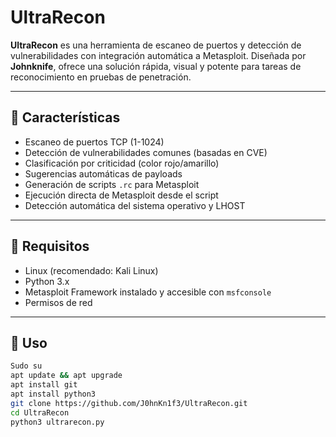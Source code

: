 # UltraRecon

**UltraRecon** es una herramienta de escaneo de puertos y detección de vulnerabilidades con integración automática a Metasploit. Diseñada por **Johnknife**, ofrece una solución rápida, visual y potente para tareas de reconocimiento en pruebas de penetración.

---

## 🚀 Características

- Escaneo de puertos TCP (1-1024)
- Detección de vulnerabilidades comunes (basadas en CVE)
- Clasificación por criticidad (color rojo/amarillo)
- Sugerencias automáticas de payloads
- Generación de scripts `.rc` para Metasploit
- Ejecución directa de Metasploit desde el script
- Detección automática del sistema operativo y LHOST

---

## 🔧 Requisitos

- Linux (recomendado: Kali Linux)
- Python 3.x
- Metasploit Framework instalado y accesible con `msfconsole`
- Permisos de red

---

## 🧠 Uso

```bash
Sudo su
apt update && apt upgrade
apt install git
apt install python3
git clone https://github.com/J0hnKn1f3/UltraRecon.git
cd UltraRecon
python3 ultrarecon.py
